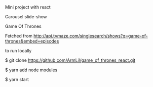 Mini project with react

Carousel slide-show

Game Of Thrones

Fetched from http://api.tvmaze.com/singlesearch/shows?q=game-of-thrones&embed=episodes

to run locally

$ git clone https://github.com/ArmLil/game_of_thrones_react.git

$ yarn add node modules

$ yarn start
